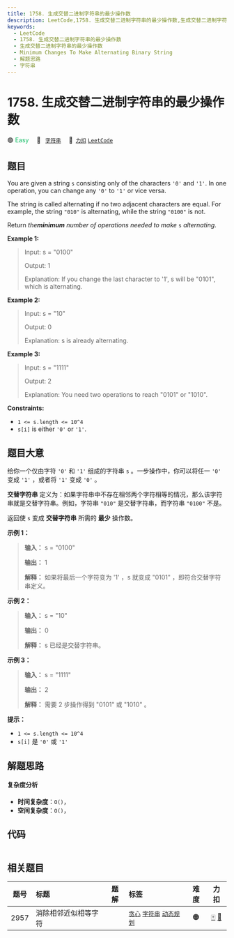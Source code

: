 ```yaml
---
title: 1758. 生成交替二进制字符串的最少操作数
description: LeetCode,1758. 生成交替二进制字符串的最少操作数,生成交替二进制字符串的最少操作数,Minimum Changes To Make Alternating Binary String,解题思路,字符串
keywords:
  - LeetCode
  - 1758. 生成交替二进制字符串的最少操作数
  - 生成交替二进制字符串的最少操作数
  - Minimum Changes To Make Alternating Binary String
  - 解题思路
  - 字符串
---
```


# 1758. 生成交替二进制字符串的最少操作数

🟢 <font color=#15bd66>Easy</font>&emsp; 🔖&ensp; [`字符串`](/tag/string.md)&emsp; 🔗&ensp;[`力扣`](https://leetcode.cn/problems/minimum-changes-to-make-alternating-binary-string) [`LeetCode`](https://leetcode.com/problems/minimum-changes-to-make-alternating-binary-string)

## 题目

You are given a string `s` consisting only of the characters `'0'` and `'1'`.
In one operation, you can change any `'0'` to `'1'` or vice versa.

The string is called alternating if no two adjacent characters are equal. For
example, the string `"010"` is alternating, while the string `"0100"` is not.

Return _the**minimum** number of operations needed to make_ `s` _alternating_.



**Example 1:**

> Input: s = "0100"
> 
> Output: 1
> 
> Explanation: If you change the last character to '1', s will be "0101", which is alternating.

**Example 2:**

> Input: s = "10"
> 
> Output: 0
> 
> Explanation: s is already alternating.

**Example 3:**

> Input: s = "1111"
> 
> Output: 2
> 
> Explanation: You need two operations to reach "0101" or "1010".

**Constraints:**

  * `1 <= s.length <= 10^4`
  * `s[i]` is either `'0'` or `'1'`.


## 题目大意

给你一个仅由字符 `'0'` 和 `'1'` 组成的字符串 `s` 。一步操作中，你可以将任一 `'0'` 变成 `'1'` ，或者将 `'1'` 变成
`'0'` 。

**交替字符串** 定义为：如果字符串中不存在相邻两个字符相等的情况，那么该字符串就是交替字符串。例如，字符串 `"010"` 是交替字符串，而字符串
`"0100"` 不是。

返回使 `s` 变成 **交替字符串** 所需的 **最少** 操作数。

**示例 1：**

> 
> 
> 
> 
> 
> **输入：** s = "0100"
> 
> **输出：** 1
> 
> **解释：** 如果将最后一个字符变为 '1' ，s 就变成 "0101" ，即符合交替字符串定义。
> 
> 

**示例 2：**

> 
> 
> 
> 
> 
> **输入：** s = "10"
> 
> **输出：** 0
> 
> **解释：** s 已经是交替字符串。
> 
> 

**示例 3：**

> 
> 
> 
> 
> 
> **输入：** s = "1111"
> 
> **输出：** 2
> 
> **解释：** 需要 2 步操作得到 "0101" 或 "1010" 。
> 
> 

**提示：**

  * `1 <= s.length <= 10^4`
  * `s[i]` 是 `'0'` 或 `'1'`


## 解题思路

#### 复杂度分析

- **时间复杂度**：`O()`，
- **空间复杂度**：`O()`，

## 代码

```javascript

```

## 相关题目

<!-- prettier-ignore -->
| 题号 | 标题 | 题解 | 标签 | 难度 | 力扣 |
| :------: | :------ | :------: | :------ | :------: | :------: |
| 2957 | 消除相邻近似相等字符 |  |  [`贪心`](/tag/greedy.md) [`字符串`](/tag/string.md) [`动态规划`](/tag/dynamic-programming.md) | 🟠 | [🀄️](https://leetcode.cn/problems/remove-adjacent-almost-equal-characters) [🔗](https://leetcode.com/problems/remove-adjacent-almost-equal-characters) |